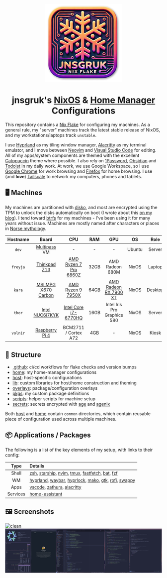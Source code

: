 <p align="center">
  <img width="250px" src=".github/images/flake_logo.png" alt="jnsgruk flake logo">
</p>

<h1 align="center">jnsgruk's <a href="https://nixos.org">NixOS</a> & <a href="https://github.com/nix-community/home-manager">Home Manager</a> Configurations</h1>

This repository contains a [Nix Flake](https://nixos.wiki/wiki/Flakes) for configuring my machines. As a general rule, my "server" machines track the latest stable release of NixOS, and my workstations/laptops track `unstable`.

I use [Hyprland](https://hyprland.org/) as my tiling window manager, [Alacritty](https://alacritty.org/) as my terminal emulator, and I move between [Neovim](https://neovim.io/) and [Visual Studio Code](https://code.visualstudio.com/) for editing. All of my apps/system components are themed with the excellent [Catppuccin](https://catppuccin.com/) theme where possible. I also rely on [1Password](https://1password.com/), [Obsidian](https://obsidian.md/) and [Todoist](https://todoist.com/) in my daily work. At work, we use Google Workspace, so I use [Google Chrome](https://www.google.com/intl/en_uk/chrome/) for work browsing and [Firefox](https://www.mozilla.org/en-GB/firefox/new/) for home browsing. I use (and **love**) [Tailscale](https://tailscale.com/) to network my computers, phones and tablets.

## 🖥️ Machines

My machines are partitioned with [disko], and most are encrypted using the TPM to unlock the disks automatically on boot (I wrote about this [on my blog](https://jnsgr.uk/2024/04/nixos-secure-boot-tpm-fde/)). I tend toward [btrfs] for my machines - I've been using it for many years without issue. Machines are mostly named after characters or places in [Norse mythology](https://en.wikipedia.org/wiki/Norse_mythology).

| Hostname |         Board         |           CPU           | RAM  |             GPU             |   OS   |  Role   |   Desktop    |
| :------: | :-------------------: | :---------------------: | :--: | :-------------------------: | :----: | :-----: | :----------: |
|  `dev`   |    [Multipass] VM     |            -            |  -   |              -              | Ubuntu | Server  |      -       |
| `freyja` |    [Thinkpad Z13]     | [AMD Ryzen 7 Pro 6860Z] | 32GB |       AMD Radeon 680M       | NixOS  | Laptop  |   Hyprland   |
|  `kara`  | [MSI MPG X670 Carbon] |   [AMD Ryzen 9 7950X]   | 64GB |   [AMD Radeon RX 7900 XT]   | NixOS  | Desktop |   Hyprland   |
|  `thor`  |   [Intel NUC6i7KYK]   | [Intel Core i7-6770HQ]  | 16GB | Intel Iris Pro Graphics 580 | NixOS  | Server  |      -       |
| `volnir` |   [Raspberry Pi 4]    |  BCM2711 / Cortex A72   | 4GB  |              -              | NixOS  |  Kiosk  | Cage/Firefox |

[btrfs]: https://btrfs.readthedocs.io/en/latest/index.html
[disko]: https://github.com/nix-community/disko
[Multipass]: https://multipass.run
[Thinkpad Z13]: https://www.lenovo.com/gb/en/p/laptops/thinkpad/thinkpadz/thinkpad-z13-(13-inch-amd)/21d20012uk
[Thinkcentre M93p]: https://psref.lenovo.com/Product/ThinkCentre/ThinkCentre_M93_M93p_Tiny
[MSI MPG X670 Carbon]: https://www.msi.com/Motherboard/MPG-X670E-CARBON-WIFI
[Intel NUC6i7KYK]: https://ark.intel.com/content/www/us/en/ark/products/89187/intel-nuc-kit-nuc6i7kyk.html
[AMD Ryzen 7 Pro 6860Z]: https://www.cpubenchmark.net/cpu.php?id=4921&cpu=AMD+Ryzen+7+PRO+6860Z
[Intel Core i5-4690]: https://www.cpubenchmark.net/cpu.php?cpu=Intel+Core+i5-4690+%40+3.50GHz&id=2236
[AMD Ryzen 9 7950X]: https://www.cpubenchmark.net/cpu.php?cpu=AMD+Ryzen+9+7950X&id=5031
[Intel Core i7-6770HQ]: https://www.cpubenchmark.net/cpu.php?cpu=Intel+Core+i7-6770HQ+%40+2.60GHz&id=2759
[AMD Radeon RX 7900 XT]: https://www.xfxforce.com/shop/xfx-speedster-merc310-7900xt
[Raspberry Pi 4]: https://www.raspberrypi.com/products/raspberry-pi-4-model-b/

## 🚧 Structure

- [.github]: ci/cd workflows for flake checks and version bumps
- [home]: my home-manager configurations
- [host]: host-specific configurations
- [lib]: custom libraries for host/home construction and theming
- [overlays]: package/configuration overlays
- [pkgs]: my custom package definitions
- [scripts]: helper scripts for machine setup
- [secrets]: secrets encrypted with [age] and [agenix]

Both [host] and [home] contain `common` directories, which contain reusable piece of configuration
used across multiple machines.

[.github]: ./github
[age]: https://github.com/FiloSottile/age
[agenix]: https://github.com/ryantm/agenix
[home]: ./home
[host]: ./host
[lib]: ./lib
[overlays]: ./overlays
[pkgs]: ./pkgs
[scripts]: ./scripts
[secrets]: ./secrets

## 📦 Applications / Packages

The following is a list of the key elements of my setup, with links to their config:

|   Type   | Details                                                           |
| :------: | :---------------------------------------------------------------- |
|  Shell   | [zsh], [starship], [nvim], [tmux], [fastfetch], [bat], [fzf]      |
|    WM    | [hyprland], [waybar], [hyprlock], [mako], [gtk], [rofi], [swappy] |
|   Apps   | [vscode], [zathura], [alacritty]                                  |
| Services | [home-assistant]                                                  |

## 🖼️ Screenshots

![clean](.github/images/hypr_uw_clean.png)
![dirty](.github/images/hypr_uw_dirty.png)

<!-- Applications / Packages -->

[alacritty]: ./home/common/desktop/alacritty.nix
[bat]: ./home/common/shell/bat.nix
[fastfetch]: ./home/common/shell/fastfetch.nix
[fzf]: ./home/common/shell/fzf.nix
[gtk]: ./home/common/desktop/gtk.nix
[home-assistant]: ./host/common/services/home-assistant.nix
[hyprland]: ./home/common/desktop/hyprland/default.nix
[hyprlock]: ./home/common/desktop/hyprland/hyprlock.nix
[mako]: ./home/common/desktop/mako.nix
[nvim]: ./home/common/shell/vim.nix
[rofi]: ./home/common/desktop/rofi.nix
[starship]: ./home/common/shell/starship.nix
[swappy]: ./home/common/desktop/swappy.nix
[tmux]: ./home/common/shell/tmux.nix
[vscode]: ./home/common/dev/desktop.nix
[waybar]: ./home/common/desktop/waybar/default.nix
[zathura]: ./home/common/desktop/zathura.nix
[zsh]: ./home/common/shell/zsh.nix
